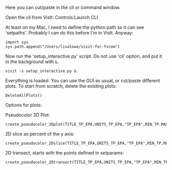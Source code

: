Here you can cut/paste in the cli or command window.

Open the cli from VisIt:  Controls:Launch CLI

At least on my Mac, I need to define the python path so it can see 'setpaths'.  Probably I can do this before I'm in VisIt.  Anyway:
```
import sys
sys.path.append("/Users/lisalowe/visit-for-fvcom")
```

Now run the 'setup_interactive.py' script.  Do not use 'cli' option, and put it in the background with `&`.
```
visit -s setup_interactive.py &
```

Everything is loaded.  You can use the GUI as usual, or cut/paste different plots.  To start from scratch, delete the existing plots:
```
DeleteAllPlots()
```

Options for plots:

Pseudocolor 3D Plot:
```
create_pseudocolor_3Dplot(TITLE_TP_EPA,UNITS_TP_EPA,"TP_EPA",MIN_TP,MAX_TP,FILE_TS)
```

2D slice as percent of the y axis:
```
create_pseudocolor_2Dslice(TITLE_TP_EPA,UNITS_TP_EPA,"TP_EPA",MIN_TP,MAX_TP,FILE_TS)
```

2D transect, starts with the points defined in setparams:
```
create_pseudocolor_2Dtransect(TITLE_TP_EPA,UNITS_TP_EPA,"TP_EPA",MIN_TP,MAX_TP,FILE_TS,FROM_X,FROM_Y,TO_X,TO_Y)
```
